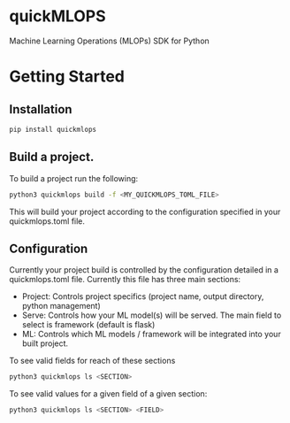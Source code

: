 # quickMLOPS
Machine Learning Operations (MLOPs) SDK for Python

# Getting Started

## Installation

```bash
pip install quickmlops
```

## Build a project. 

To build a project run the following:

```bash
python3 quickmlops build -f <MY_QUICKMLOPS_TOML_FILE>
```

This will build your project according to the configuration specified in your quickmlops.toml file.

## Configuration

Currently your project build is controlled by the configuration detailed in a quickmlops.toml file. Currently this file has three main sections:
- Project: Controls project specifics (project name, output directory, python management)
- Serve: Controls how your ML model(s) will be served. The main field to select is framework (default is flask)
- ML: Controls which ML models / framework will be integrated into your built project.

To see valid fields for reach of these sections

```bash
python3 quickmlops ls <SECTION>
```

To see valid values for a given field of a given section:

```bash
python3 quickmlops ls <SECTION> <FIELD>
```


